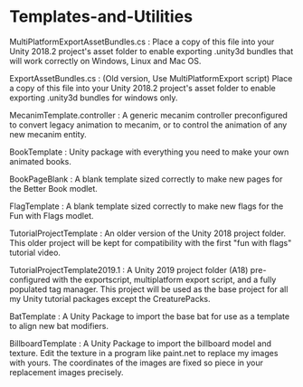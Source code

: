# Templates-and-Utilities

MultiPlatformExportAssetBundles.cs : Place a copy of this file into your Unity 2018.2 project's asset folder to enable exporting .unity3d bundles that will work correctly on Windows, Linux and Mac OS. 

ExportAssetBundles.cs : (Old version, Use MultiPlatformExport script) Place a copy of this file into your Unity 2018.2 project's asset folder to enable exporting .unity3d bundles for windows only.

MecanimTemplate.controller : A generic mecanim controller preconfigured to convert legacy animation to mecanim, or to control the animation of any new mecanim entity.  

BookTemplate : Unity package with everything you need to make your own animated books.

BookPageBlank : A blank template sized correctly to make new pages for the Better Book modlet.

FlagTemplate : A blank template sized correctly to make new flags for the Fun with Flags modlet.

TutorialProjectTemplate : An older version of the Unity 2018 project folder. This older project will be kept for compatibility with the first "fun with flags" tutorial video.

TutorialProjectTemplate2019.1 : A Unity 2019 project folder (A18) pre-configured with the exportscript, multiplatform export script, and a fully populated tag manager.  This project will be used as the base project for all my Unity tutorial packages except the CreaturePacks.

BatTemplate : A Unity Package to import the base bat for use as a template to align new bat modifiers.

BillboardTemplate : A Unity Package to import the billboard model and texture.  Edit the texture in a program like paint.net to replace my images with yours.  The coordinates of the images are fixed so piece in your replacement images precisely. 
